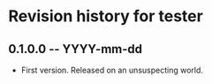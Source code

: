 # Revision history for tester

## 0.1.0.0  -- YYYY-mm-dd

* First version. Released on an unsuspecting world.
